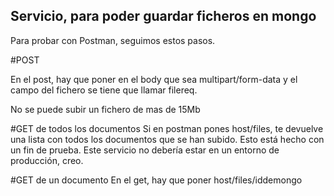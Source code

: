 ## Servicio, para poder guardar ficheros en mongo

Para probar con Postman, seguimos estos pasos.

#POST

En el post, hay que poner en el body que sea multipart/form-data
y el campo del fichero se tiene que llamar filereq.

No se puede subir un fichero de mas de 15Mb


#GET de todos los documentos
Si en postman pones host/files,
te devuelve una lista con todos los documentos que se han subido.
Esto está hecho con un fin de prueba. Este servicio no debería estar en un entorno de producción, creo.


#GET de un documento
En el get, hay que poner host/files/iddemongo
